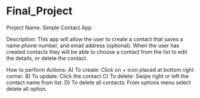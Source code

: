 # Final_Project

Project Name: Simple Contact App

Description: This app will allow the user to create a contact that saves a name phone number, and email address (optional). When the user has created contacts they
will be able to choose a contact from the list to edit the details, or delete the contact.


How to perform Actions:
  A) To create: Click on + icon placed at bottom right corner.
  B) To update: Click the contact
  C) To delete: Swipe right or left the contact name from list.
  D) To delete all contacts: From options menu select delete all option.
